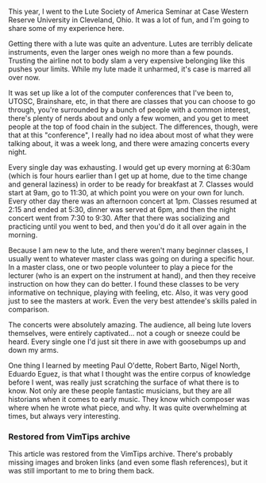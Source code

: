 <!-- :metadata:

title: Lute Society of America Seminar 2012
tags: Music
publishedAt: 2012-07-18T19:17:02-0700
summary:

This year, I went to the Lute Society of America Seminar at Case Western
Reserve University in Cleveland, Ohio. It was a lot of fun, and I'm going to
share some of my experience here.

-->

This year, I went to the Lute Society of America Seminar at Case Western
Reserve University in Cleveland, Ohio. It was a lot of fun, and I'm going to
share some of my experience here.

Getting there with a lute was quite an adventure. Lutes are terribly delicate
instruments, even the larger ones weigh no more than a few pounds. Trusting the
airline not to body slam a very expensive belonging like this pushes your
limits. While my lute made it unharmed, it's case is marred all over now.

It was set up like a lot of the computer conferences that I've been to, UTOSC,
Brainshare, etc, in that there are classes that you can choose to go through,
you're surrounded by a bunch of people with a common interest, there's plenty
of nerds about and only a few women, and you get to meet people at the top of
food chain in the subject. The differences, though, were that at this
"conference", I really had no idea about most of what they were talking about,
it was a week long, and there were amazing concerts every night.

Every single day was exhausting. I would get up every morning at 6:30am (which
is four hours earlier than I get up at home, due to the time change and general
laziness) in order to be ready for breakfast at 7. Classes would start at 9am,
go to 11:30, at which point you were on your own for lunch. Every other day
there was an afternoon concert at 1pm. Classes resumed at 2:15 and ended at
5:30, dinner was served at 6pm, and then the night concert went from 7:30 to
9:30\. After that there was socializing and practicing until you went to bed,
and then you'd do it all over again in the morning.

Because I am new to the lute, and there weren't many beginner classes, I
usually went to whatever master class was going on during a specific hour. In a
master class, one or two people volunteer to play a piece for the lecturer (who
is an expert on the instrument at hand), and then they receive instruction on
how they can do better. I found these classes to be very informative on
technique, playing with feeling, etc. Also, it was very good just to see the
masters at work. Even the very best attendee's skills paled in comparison.

The concerts were absolutely amazing. The audience, all being lute lovers
themselves, were entirely captivated... not a cough or sneeze could be heard.
Every single one I'd just sit there in awe with goosebumps up and down my arms.

One thing I learned by meeting Paul O'dette, Robert Barto, Nigel North, Eduardo
Eguez, is that what I thought was the entire corpus of knowledge before I went,
was really just scratching the surface of what there is to know. Not only are
these people fantastic musicians, but they are all historians when it comes to
early music. They know which composer was where when he wrote what piece, and
why. It was quite overwhelming at times, but always very interesting.

<div class="restored-from-archive">
  <h3>Restored from VimTips archive</h3>
  <p>
  This article was restored from the VimTips archive. There's probably
  missing images and broken links (and even some flash references), but it
  was still important to me to bring them back.
  </p>
</div>
